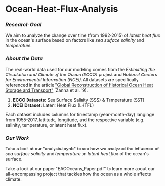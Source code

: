 # Ocean-Heat-Flux-Analysis

### *Research Goal*
We aim to analyze the change over time (from 1992-2015) of *latent heat flux* in the ocean's surface based on factors like *sea surface salinity* and *temperature*.

### *About the Data*
The real-world data used for our modeling comes from the *Estimating the Circulation and Climate of the Ocean (ECCO)* project and *National Centers for Environmental Information (NCEI)*. All datasets are specifically referenced in the article ["Global Reconstruction of Historical Ocean Heat Storage and Transport"](https://www.pnas.org/doi/full/10.1073/pnas.1808838115) (Zanna et al. 19).

1. **ECCO Datasets:** Sea Surface Salinity (SSS) & Temperature (SST)
2. **NCEI Dataset:** Latent Heat Flux (LHTFL)

Each dataset includes columns for timestamp (year-month-day) ranginge from 1955-2017, lattitude, longitude, and the respective variable (e.g. salinity, temperature, or latent heat flux). 

### *Our Work*
Take a look at our "analysis.ipynb" to see how we analyzed the influence of *sea surface salinity* and *temperature* on *latent heat flux* of the ocean's surface. 

Take a look at our paper "EACOceans_Paper.pdf" to learn more about our all-encompassing project that tackles how the ocean as a whole affects climate.
